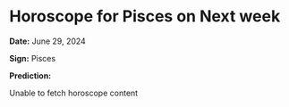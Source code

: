 # Horoscope for Pisces on Next week

**Date:** June 29, 2024

**Sign:** Pisces

**Prediction:**

Unable to fetch horoscope content
